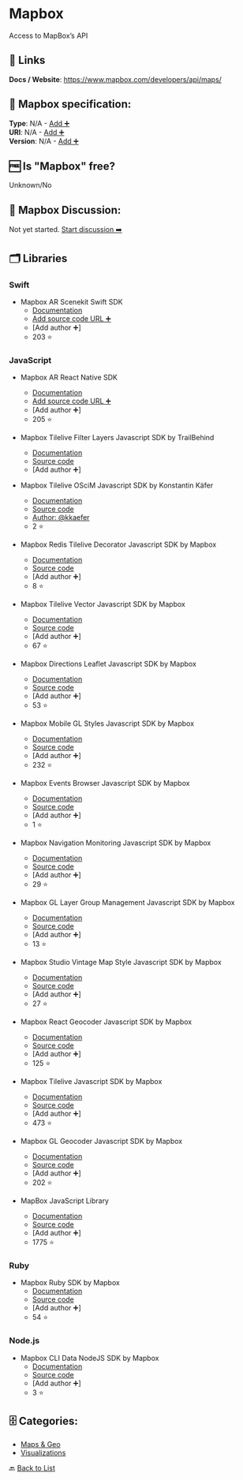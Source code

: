 # Mapbox
Access to MapBox’s API

##  🔗 Links
**Docs / Website**: https://www.mapbox.com/developers/api/maps/

## 🧬 Mapbox specification:
**Type**: N/A - [Add ➕](https://github.com/apis-list/apis-list/edit/main/apis-list.yaml)  
**URI**: N/A - [Add ➕](https://github.com/apis-list/apis-list/edit/main/apis-list.yaml)  
**Version**: N/A - [Add ➕](https://github.com/apis-list/apis-list/edit/main/apis-list.yaml)

## 🆓 Is "Mapbox" free?
 Unknown/No 

## 💬 Mapbox Discussion:
Not yet started. [Start discussion ➡️](https://github.com/apis-list/apis-list/discussions/new)

## 🗂️ Libraries
### Swift
- Mapbox AR Scenekit Swift SDK
    - [Documentation](https://github.com/mapbox/mapbox-scenekit)
    - [Add source code URL ➕]()
    - [Add author ➕]
    - 203 ⭐

### JavaScript
- Mapbox AR React Native SDK
    - [Documentation](https://github.com/mapbox/react-native-mapbox-ar)
    - [Add source code URL ➕]()
    - [Add author ➕]
    - 205 ⭐

- Mapbox Tilelive Filter Layers Javascript SDK by TrailBehind
    - [Documentation](https://github.com/mapbox/tilelive)
    - [Source code](https://github.com/trailbehind/tilelive-filter-layers)
    - [Add author ➕]

- Mapbox Tilelive OSciM Javascript SDK by Konstantin Käfer
    - [Documentation](https://github.com/kkaefer/tilelive-oscim/blob/master/README.md)
    - [Source code](https://github.com/kkaefer/tilelive-oscim)
    - [Author: @kkaefer](https://github.com/kkaefer)
    - 2 ⭐

- Mapbox Redis Tilelive Decorator Javascript SDK by Mapbox
    - [Documentation](https://www.mapbox.com/vector-tiles/)
    - [Source code](https://github.com/mapbox/tilelive-decorator)
    - [Add author ➕]
    - 8 ⭐

- Mapbox Tilelive Vector Javascript SDK by Mapbox
    - [Documentation](https://github.com/mapbox/tilelive/blob/master/API.md)
    - [Source code](https://github.com/mapbox/tilelive-vector)
    - [Add author ➕]
    - 67 ⭐

- Mapbox Directions Leaflet Javascript SDK by Mapbox
    - [Documentation](https://github.com/mapbox/mapbox-directions.js/blob/mb-pages/API.md)
    - [Source code](https://github.com/mapbox/mapbox-directions.js)
    - [Add author ➕]
    - 53 ⭐

- Mapbox Mobile GL Styles Javascript SDK by Mapbox
    - [Documentation](https://www.mapbox.com/mapbox-gl-js/api/)
    - [Source code](https://github.com/mapbox/mapbox-gl-styles)
    - [Add author ➕]
    - 232 ⭐

- Mapbox Events Browser Javascript SDK by Mapbox
    - [Documentation](https://www.mapbox.com/mapbox-gl-js/api/#events)
    - [Source code](https://github.com/mapbox/mapbox-events)
    - [Add author ➕]
    - 1 ⭐

- Mapbox Navigation Monitoring Javascript SDK by Mapbox
    - [Documentation](https://www.mapbox.com/directions/)
    - [Source code](https://github.com/mapbox/navigation.js)
    - [Add author ➕]
    - 29 ⭐

- Mapbox GL Layer Group Management Javascript SDK by Mapbox
    - [Documentation](https://www.mapbox.com/mapbox-gl-js/plugins/)
    - [Source code](https://github.com/mapbox/mapbox-gl-layer-groups)
    - [Add author ➕]
    - 13 ⭐

- Mapbox Studio Vintage Map Style Javascript SDK by Mapbox
    - [Documentation](https://www.mapbox.com/mapbox-studio/)
    - [Source code](https://github.com/mapbox/mapbox-gl-vintage-style)
    - [Add author ➕]
    - 27 ⭐

- Mapbox React Geocoder Javascript SDK by Mapbox
    - [Documentation](https://www.mapbox.com/geocoding/#for-developers)
    - [Source code](https://github.com/mapbox/react-geocoder)
    - [Add author ➕]
    - 125 ⭐

- Mapbox Tilelive Javascript SDK by Mapbox
    - [Documentation](https://www.mapbox.com/about/open/)
    - [Source code](https://github.com/mapbox/tilelive)
    - [Add author ➕]
    - 473 ⭐

- Mapbox GL Geocoder Javascript SDK by Mapbox
    - [Documentation](https://www.mapbox.com/api-documentation/#geocoding)
    - [Source code](https://github.com/mapbox/mapbox-gl-geocoder)
    - [Add author ➕]
    - 202 ⭐

- MapBox JavaScript Library
    - [Documentation](https://www.mapbox.com/mapbox.js/api/v2.1.2/)
    - [Source code](https://github.com/mapbox/mapbox.js/)
    - [Add author ➕]
    - 1775 ⭐

### Ruby
- Mapbox Ruby SDK by Mapbox
    - [Documentation](https://github.com/mapbox/mapbox-sdk-rb/blob/master/README.md)
    - [Source code](https://github.com/mapbox/mapbox-sdk-rb)
    - [Add author ➕]
    - 54 ⭐

### Node.js
- Mapbox CLI Data NodeJS SDK by Mapbox
    - [Documentation](https://www.mapbox.com/data-platform/)
    - [Source code](https://github.com/mapbox/mapbox-data-cli)
    - [Add author ➕]
    - 3 ⭐


## 🗄️ Categories:
- [Maps & Geo](https://github.com/apis-list/apis-list#maps--geo-)
- [Visualizations](https://github.com/apis-list/apis-list#visualizations-)

🔙  [Back to List](https://github.com/apis-list/apis-list)
